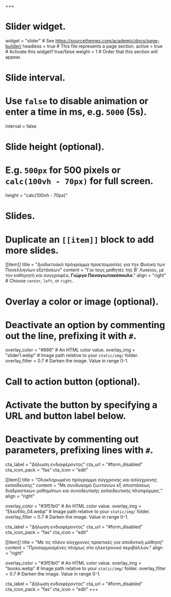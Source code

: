 +++
# Slider widget.
widget = "slider"  # See https://sourcethemes.com/academic/docs/page-builder/
headless = true  # This file represents a page section.
active = true  # Activate this widget? true/false
weight = 1  # Order that this section will appear.

# Slide interval.
# Use `false` to disable animation or enter a time in ms, e.g. `5000` (5s).
interval = false

# Slide height (optional).
# E.g. `500px` for 500 pixels or `calc(100vh - 70px)` for full screen.
height = "calc(100vh - 70px)"

# Slides.
# Duplicate an `[[item]]` block to add more slides.
[[item]]
  title = "Διαδικτυακό πρόγραμμα προετοιμασίας για την Φυσική των Πανελληνίων εξετάσεων"
  content = "Για τους μαθητές της Β' Λυκείου, με τον καθηγητή και συγγραφέα, **Γιώργο Παναγιωτακόπουλο**."
  align = "right"  # Choose `center`, `left`, or `right`.

  # Overlay a color or image (optional).
  #   Deactivate an option by commenting out the line, prefixing it with `#`.
  overlay_color = "#666"  # An HTML color value.
  overlay_img = "slider1.webp"  # Image path relative to your `static/img/` folder.
  overlay_filter = 0.7  # Darken the image. Value in range 0-1.

  # Call to action button (optional).
  #   Activate the button by specifying a URL and button label below.
  #   Deactivate by commenting out parameters, prefixing lines with `#`.
  cta_label = "Δήλωση ενδιαφέροντος"
  cta_url = "#form_disabled"
  cta_icon_pack = "fas"
  cta_icon = "edit"

[[item]]
  title = "Ολοκληρωμένο πρόγραμμα σύγχρονης και ασύγχρονης εκπαίδευσης"
  content = "Με συνδυασμό ζωντανών εξ αποστάσεως διαδραστικών μαθημάτων και συνοδευτικής εκπαιδευτικής πλατφόρμας."
  align = "right"

  overlay_color = "#3f51b0"  # An HTML color value.
  overlay_img = "Eksofillo_04.webp"  # Image path relative to your `static/img/` folder.
  overlay_filter = 0.7  # Darken the image. Value in range 0-1.

  cta_label = "Δήλωση ενδιαφέροντος"
  cta_url = "#form_disabled"
  cta_icon_pack = "fas"
  cta_icon = "edit"

[[item]]
  title = "Με τις πλέον σύγχρονες πρακτικές για αποδοτική μάθηση"
  content = "Προσαρμοσμένες πλήρως στο ηλεκτρονικό περιβάλλον."
  align = "right"

  overlay_color = "#3f51b0"  # An HTML color value.
  overlay_img = "books.webp"  # Image path relative to your `static/img/` folder.
  overlay_filter = 0.7  # Darken the image. Value in range 0-1.

  cta_label = "Δήλωση ενδιαφέροντος"
  cta_url = "#form_disabled"
  cta_icon_pack = "fas"
  cta_icon = "edit"
+++
